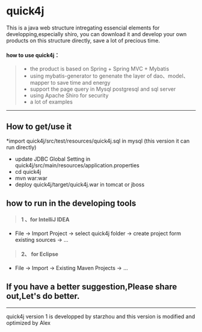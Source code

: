 # quick4j
This is a java web structure intregating essencial elements for developping,especially shiro,
you can download it and develop your own products on this structure directly, save a lot of  precious time.

#### how to use **quick4j**：

> * the product is based on Spring + Spring MVC + Mybatis
> * using mybatis-generator to genenate the layer of dao、model、mapper to save time and energy
> * support the page query in Mysql postgresql and sql server 
> * using Apache Shiro for security
> * a lot of examples 


------

## How to get/use it
> 
*import quick4j/src/test/resources/quick4j.sql  in mysql
(this version it can run  directly)
* update JDBC Global Setting in  quick4j/src/main/resources/application.properties  
* cd quick4j
* mvn war:war 
* deploy  quick4j/target/quick4j.war in tomcat or jboss

## how to run in the developing tools
> #### 1 、for IntelliJ IDEA
* File -> Import Project -> select quick4j folder -> create project form existing sources -> ...

> #### 2、 for Eclipse
* File -> Import -> Existing Maven Projects -> ...


## If you have a better suggestion,Please share out,Let's do better.

------
quick4j version 1 is developped by starzhou 
and this version is modified and optimized by Alex 
